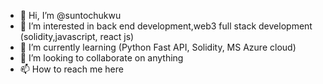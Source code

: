 - 👋 Hi, I’m @suntochukwu
- 👀 I’m interested in back end development,web3 full stack development (solidity,javascript, react js)
- 🌱 I’m currently learning (Python Fast API, Solidity, MS Azure cloud)
- 💞️ I’m looking to collaborate on anything
- 📫 How to reach me here

<!---
suntochukwu/suntochukwu is a ✨ special ✨ repository because its `README.md` (this file) appears on your GitHub profile.
You can click the Preview link to take a look at your changes.
--->
